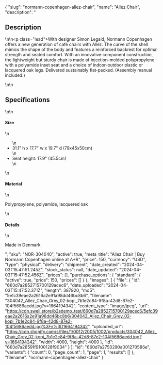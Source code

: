 {
  "slug": "normann-copenhagen-allez-chair",
  "name": "Allez Chair",
  "description": "<h2>Description</h2>\n<!-- split -->\n<p class=\"lead\">With designer Simon Legald, Normann Copenhagen offers a new generation of café chairs with Allez. The curve of the shell mimics the shape of the body and features a reinforced backrest for optimal strength and seated comfort. With an innovative component construction, the lightweight but sturdy chair is made of injection-molded polypropylene with a polyamide inset seat and a choice of indoor-outdoor plastic or lacquered oak legs. Delivered sustainably flat-packed. (Assembly manual included.)</p>\n<!-- split -->\n<h2>Specifications</h2>\n<!-- split -->\n<h4>Size</h4>\n<ul>\n<li>31.1\" h x 17.7\" w x 19.7\" d (79x45x50cm)</li>\n<li>Seat height: 17.9\" (45.5cm)</li>\n</ul>\n<h4>Material</h4>\n<p>Polypropylene, polyamide, lacquered oak</p>\n<h4>Details</h4>\n<p>Made in Denmark</p>",
  "sku": "NOR-304040",
  "active": true,
  "meta_title": "Allez Chair | Buy Normann Copenhagen online at A+R",
  "price": 150,
  "currency": "USD",
  "type": "physical",
  "delivery": "shipment",
  "date_created": "2024-04-03T15:47:51.245Z",
  "stock_status": null,
  "date_updated": "2024-04-03T15:47:52.456Z",
  "prices": [],
  "purchase_options": {
    "standard": {
      "active": true,
      "price": 150,
      "prices": []
    }
  },
  "images": [
    {
      "file": {
        "id": "660d7a2852715700129acec6",
        "date_uploaded": "2024-04-03T15:47:52.371Z",
        "length": 387920,
        "md5": "5efc39eae2a2616a2e91a98dd46bc8b6",
        "filename": "304042_Allez_Chair_Grey_02-kopi_7b1e2c84-9f8a-42d8-87e2-104f5686aedd.jpg?v=1664194342",
        "content_type": "image/jpeg",
        "url": "https://cdn.swell.store/b2sdemo_test/660d7a2852715700129acec6/5efc39eae2a2616a2e91a98dd46bc8b6/304042_Allez_Chair_Grey_02-kopi_7b1e2c84-9f8a-42d8-87e2-104f5686aedd.jpg%3Fv%3D1664194342",
        "uploaded_url": "https://cdn.shopify.com/s/files/1/0012/2005/1002/products/304042_Allez_Chair_Grey_02-kopi_7b1e2c84-9f8a-42d8-87e2-104f5686aedd.jpg?v=1664194342",
        "width": 4000,
        "height": 4000
      },
      "id": "660d7a28591f9100128f9034"
    }
  ],
  "id": "660d7a2750290a001270586e",
  "variants": {
    "count": 0,
    "page_count": 1,
    "page": 1,
    "results": []
  },
  "filename": "normann-copenhagen-allez-chair"
}